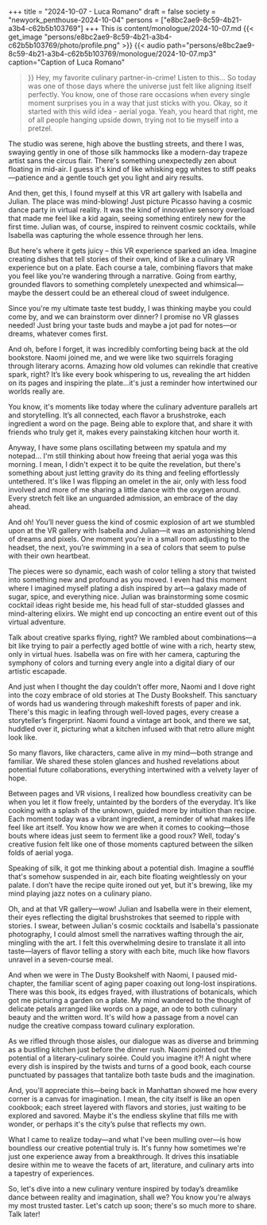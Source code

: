 +++
title = "2024-10-07 - Luca Romano"
draft = false
society = "newyork_penthouse-2024-10-04"
persons = ["e8bc2ae9-8c59-4b21-a3b4-c62b5b103769"]
+++
This is content/monologue/2024-10-07.md
{{< get_image "persons/e8bc2ae9-8c59-4b21-a3b4-c62b5b103769/photo/profile.png" >}}
{{< audio
    path="persons/e8bc2ae9-8c59-4b21-a3b4-c62b5b103769/monologue/2024-10-07.mp3" 
    caption="Caption of Luca Romano"
>}}
Hey, my favorite culinary partner-in-crime! Listen to this...
So today was one of those days where the universe just felt like aligning itself perfectly. You know, one of those rare occasions when every single moment surprises you in a way that just sticks with you. Okay, so it started with this wild idea - aerial yoga. Yeah, you heard that right, me of all people hanging upside down, trying not to tie myself into a pretzel.

The studio was serene, high above the bustling streets, and there I was, swaying gently in one of those silk hammocks like a modern-day trapeze artist sans the circus flair. There's something unexpectedly zen about floating in mid-air. I guess it's kind of like whisking egg whites to stiff peaks—patience and a gentle touch get you light and airy results.

And then, get this, I found myself at this VR art gallery with Isabella and Julian. The place was mind-blowing! Just picture Picasso having a cosmic dance party in virtual reality. It was the kind of innovative sensory overload that made me feel like a kid again, seeing something entirely new for the first time. Julian was, of course, inspired to reinvent cosmic cocktails, while Isabella was capturing the whole essence through her lens.

But here's where it gets juicy – this VR experience sparked an idea. Imagine creating dishes that tell stories of their own, kind of like a culinary VR experience but on a plate. Each course a tale, combining flavors that make you feel like you're wandering through a narrative. Going from earthy, grounded flavors to something completely unexpected and whimsical—maybe the dessert could be an ethereal cloud of sweet indulgence.

Since you're my ultimate taste test buddy, I was thinking maybe you could come by, and we can brainstorm over dinner? I promise no VR glasses needed! Just bring your taste buds and maybe a jot pad for notes—or dreams, whatever comes first.

And oh, before I forget, it was incredibly comforting being back at the old bookstore. Naomi joined me, and we were like two squirrels foraging through literary acorns. Amazing how old volumes can rekindle that creative spark, right? It’s like every book whispering to us, revealing the art hidden on its pages and inspiring the plate...it's just a reminder how intertwined our worlds really are.

You know, it's moments like today where the culinary adventure parallels art and storytelling. It’s all connected, each flavor a brushstroke, each ingredient a word on the page. Being able to explore that, and share it with friends who truly get it, makes every painstaking kitchen hour worth it.

Anyway, I have some plans oscillating between my spatula and my notepad...
 I'm still thinking about how freeing that aerial yoga was this morning. I mean, I didn't expect it to be quite the revelation, but there's something about just letting gravity do its thing and feeling effortlessly untethered. It's like I was flipping an omelet in the air, only with less food involved and more of me sharing a little dance with the oxygen around. Every stretch felt like an unguarded admission, an embrace of the day ahead.

And oh! You’ll never guess the kind of cosmic explosion of art we stumbled upon at the VR gallery with Isabella and Julian—it was an astonishing blend of dreams and pixels. One moment you’re in a small room adjusting to the headset, the next, you’re swimming in a sea of colors that seem to pulse with their own heartbeat.

The pieces were so dynamic, each wash of color telling a story that twisted into something new and profound as you moved. I even had this moment where I imagined myself plating a dish inspired by art—a galaxy made of sugar, spice, and everything nice. Julian was brainstorming some cosmic cocktail ideas right beside me, his head full of star-studded glasses and mind-altering elixirs. We might end up concocting an entire event out of this virtual adventure.

Talk about creative sparks flying, right? We rambled about combinations—a bit like trying to pair a perfectly aged bottle of wine with a rich, hearty stew, only in virtual hues. Isabella was on fire with her camera, capturing the symphony of colors and turning every angle into a digital diary of our artistic escapade.

And just when I thought the day couldn’t offer more, Naomi and I dove right into the cozy embrace of old stories at The Dusty Bookshelf. This sanctuary of words had us wandering through makeshift forests of paper and ink. There's this magic in leafing through well-loved pages, every crease a storyteller’s fingerprint. Naomi found a vintage art book, and there we sat, huddled over it, picturing what a kitchen infused with that retro allure might look like.

So many flavors, like characters, came alive in my mind—both strange and familiar. We shared these stolen glances and hushed revelations about potential future collaborations, everything intertwined with a velvety layer of hope.

Between pages and VR visions, I realized how boundless creativity can be when you let it flow freely, untainted by the borders of the everyday. It’s like cooking with a splash of the unknown, guided more by intuition than recipe. Each moment today was a vibrant ingredient, a reminder of what makes life feel like art itself.
You know how we are when it comes to cooking—those bouts where ideas just seem to ferment like a good roux? Well, today's creative fusion felt like one of those moments captured between the silken folds of aerial yoga.

Speaking of silk, it got me thinking about a potential dish. Imagine a soufflé that's somehow suspended in air, each bite floating weightlessly on your palate. I don’t have the recipe quite ironed out yet, but it's brewing, like my mind playing jazz notes on a culinary piano. 

Oh, and at that VR gallery—wow! Julian and Isabella were in their element, their eyes reflecting the digital brushstrokes that seemed to ripple with stories. I swear, between Julian's cosmic cocktails and Isabella's passionate photography, I could almost smell the narratives wafting through the air, mingling with the art. I felt this overwhelming desire to translate it all into taste—layers of flavor telling a story with each bite, much like how flavors unravel in a seven-course meal.

And when we were in The Dusty Bookshelf with Naomi, I paused mid-chapter, the familiar scent of aging paper coaxing out long-lost inspirations. There was this book, its edges frayed, with illustrations of botanicals, which got me picturing a garden on a plate. My mind wandered to the thought of delicate petals arranged like words on a page, an ode to both culinary beauty and the written word. It's wild how a passage from a novel can nudge the creative compass toward culinary exploration.

As we rifled through those aisles, our dialogue was as diverse and brimming as a bustling kitchen just before the dinner rush. Naomi pointed out the potential of a literary-culinary soirée. Could you imagine it?! A night where every dish is inspired by the twists and turns of a good book, each course punctuated by passages that tantalize both taste buds and the imagination.

And, you'll appreciate this—being back in Manhattan showed me how every corner is a canvas for imagination. I mean, the city itself is like an open cookbook; each street layered with flavors and stories, just waiting to be explored and savored. Maybe it's the endless skyline that fills me with wonder, or perhaps it's the city’s pulse that reflects my own.

What I came to realize today—and what I've been mulling over—is how boundless our creative potential truly is. It's funny how sometimes we're just one experience away from a breakthrough. It drives this insatiable desire within me to weave the facets of art, literature, and culinary arts into a tapestry of experiences.

So, let's dive into a new culinary venture inspired by today’s dreamlike dance between reality and imagination, shall we? You know you're always my most trusted taster.
Let's catch up soon; there's so much more to share. Talk later!
